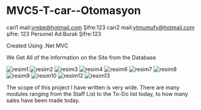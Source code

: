 # MVC5-T-car--Otomasyon
cari1 mail:vrebe@hotmail.com Şifre:123    cari2 mail:ytmumufy@hotmail.com   şifre: 123     Personel Ad:Burak   Şifre:123

Created Using .Net MVC

We Get All of the Information on the Site from the Database

![resim1](https://user-images.githubusercontent.com/70022524/118641569-fa9cbd00-b7e2-11eb-8e76-c3566e92055a.png)
![resim2](https://user-images.githubusercontent.com/70022524/118641630-0ee0ba00-b7e3-11eb-8f43-0867588a9f52.png)
![resim3](https://user-images.githubusercontent.com/70022524/118641632-0f795080-b7e3-11eb-8890-fd9899c19ec3.png)
![resim4](https://user-images.githubusercontent.com/70022524/118641633-1011e700-b7e3-11eb-95af-8e340cfa19a6.png)
![resim6](https://user-images.githubusercontent.com/70022524/118641637-11431400-b7e3-11eb-99ee-446b87b6e89b.png)
![resim7](https://user-images.githubusercontent.com/70022524/118641640-11431400-b7e3-11eb-89ae-d598c5661184.png)
![resim8](https://user-images.githubusercontent.com/70022524/118641642-11dbaa80-b7e3-11eb-803a-0ae4654dc0cf.png)
![resim9](https://user-images.githubusercontent.com/70022524/118641644-11dbaa80-b7e3-11eb-8e57-60c71593bc43.png)
![resim10](https://user-images.githubusercontent.com/70022524/118641645-12744100-b7e3-11eb-84f0-0fc5d58589c1.png)
![resim12](https://user-images.githubusercontent.com/70022524/118641646-130cd780-b7e3-11eb-9b81-900a98e87878.png)
![resim13](https://user-images.githubusercontent.com/70022524/118641647-130cd780-b7e3-11eb-8bbf-6b3d5e4ca1b6.png)

The scope of this project I have written is very wide. There are many modules ranging from the Staff List to the To-Do list today, to how many sales have been made today.

